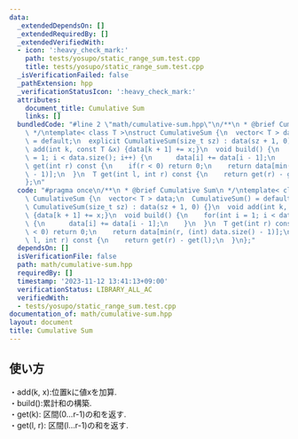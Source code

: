 ```yaml
---
data:
  _extendedDependsOn: []
  _extendedRequiredBy: []
  _extendedVerifiedWith:
  - icon: ':heavy_check_mark:'
    path: tests/yosupo/static_range_sum.test.cpp
    title: tests/yosupo/static_range_sum.test.cpp
  _isVerificationFailed: false
  _pathExtension: hpp
  _verificationStatusIcon: ':heavy_check_mark:'
  attributes:
    document_title: Cumulative Sum
    links: []
  bundledCode: "#line 2 \"math/cumulative-sum.hpp\"\n/**\n * @brief Cumulative Sum\n\
    \ */\ntemplate< class T >\nstruct CumulativeSum {\n  vector< T > data;\n  CumulativeSum()\
    \ = default;\n  explicit CumulativeSum(size_t sz) : data(sz + 1, 0) {}\n  void\
    \ add(int k, const T &x) {data[k + 1] += x;}\n  void build() {\n    for(int i\
    \ = 1; i < data.size(); i++) {\n      data[i] += data[i - 1];\n    }\n  }\n  T\
    \ get(int r) const {\n    if(r < 0) return 0;\n    return data[min(r, (int) data.size()\
    \ - 1)];\n  }\n  T get(int l, int r) const {\n    return get(r) - get(l);\n  }\n\
    };\n"
  code: "#pragma once\n/**\n * @brief Cumulative Sum\n */\ntemplate< class T >\nstruct\
    \ CumulativeSum {\n  vector< T > data;\n  CumulativeSum() = default;\n  explicit\
    \ CumulativeSum(size_t sz) : data(sz + 1, 0) {}\n  void add(int k, const T &x)\
    \ {data[k + 1] += x;}\n  void build() {\n    for(int i = 1; i < data.size(); i++)\
    \ {\n      data[i] += data[i - 1];\n    }\n  }\n  T get(int r) const {\n    if(r\
    \ < 0) return 0;\n    return data[min(r, (int) data.size() - 1)];\n  }\n  T get(int\
    \ l, int r) const {\n    return get(r) - get(l);\n  }\n};"
  dependsOn: []
  isVerificationFile: false
  path: math/cumulative-sum.hpp
  requiredBy: []
  timestamp: '2023-11-12 13:41:13+09:00'
  verificationStatus: LIBRARY_ALL_AC
  verifiedWith:
  - tests/yosupo/static_range_sum.test.cpp
documentation_of: math/cumulative-sum.hpp
layout: document
title: Cumulative Sum
---
```


## 使い方

・add(k, x):位置kに値xを加算.<br>
・build():累計和の構築.<br>
・get(k): 区間(0...r-1)の和を返す.<br>
・get(l, r): 区間(l...r-1)の和を返す.<br>